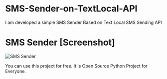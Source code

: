 # SMS-Sender-on-TextLocal-API
I am developed a simple SMS Sender Based on Text Local SMS Sending API

# SMS Sender [Screenshot]

![SMS Sender](https://github.com/vkpdeveloper/SMS-Sender-on-TextLocal-API/blob/master/1.PNG)

You can use this project for free. It is Open Source Python Project for Everyone.
